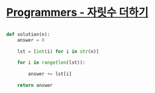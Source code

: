 # [Programmers - 자릿수 더하기](https://programmers.co.kr/learn/courses/30/lessons/12931)

```python

def solution(n):
    answer = 0
    
    lst = [int(i) for i in str(n)]
    
    for i in range(len(lst)):
        
        answer += lst[i]
    
    return answer

```